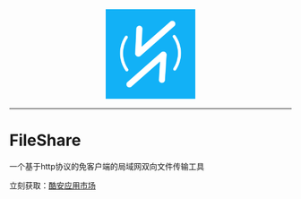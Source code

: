 <div align="center">
   <img width="160" src="ic_launcher.png" alt="logo"></br>
   
----

</div>


# FileShare
一个基于http协议的免客户端的局域网双向文件传输工具

立刻获取：[酷安应用市场](https://www.coolapk.com/apk/207441)
